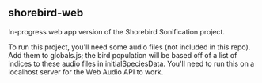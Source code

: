 ## shorebird-web

In-progress web app version of the Shorebird Sonification project.

To run this project, you'll need some audio files (not included in this repo). Add them to globals.js; the bird population will be based off of a list of indices to these audio files in initialSpeciesData. You'll need to run this on a localhost server for the Web Audio API to work.